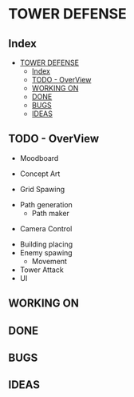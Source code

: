 #   TOWER DEFENSE

##  Index
- [TOWER DEFENSE](#tower-defense)
  - [Index](#index)
  - [TODO - OverView](#todo---overview)
  - [WORKING ON](#working-on)
  - [DONE](#done)
  - [BUGS](#bugs)
  - [IDEAS](#ideas)

##  TODO - OverView
+   Moodboard
-   Concept Art
+   Grid Spawing
-   Path generation
    -   Path maker
+   Camera Control
-   Building placing
-   Enemy spawing
    -   Movement
-   Tower Attack
-   UI

##  WORKING ON

##  DONE

##  BUGS

##  IDEAS

